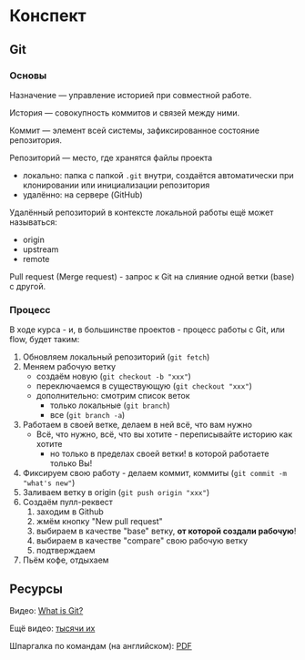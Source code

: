 # Конспект

## Git

### Основы

Назначение — управление историей при совместной работе.

История — совокупность коммитов и связей между ними.

Коммит — элемент всей системы, зафиксированное состояние репозитория.

Репозиторий — место, где хранятся файлы проекта
- локально:
    папка с папкой `.git` внутри,
    создаётся автоматически
    при клонировании или инициализации репозитория
- удалённо: на сервере (GitHub)

Удалённый репозиторий в контексте локальной работы ещё может называться:
- origin
- upstream
- remote

Pull request (Merge request) - запрос к Git на слияние одной ветки (base) с другой.

### Процесс

В ходе курса - и, в большинстве проектов -
процесс работы с Git, или flow, будет таким:

1. Обновляем локальный репозиторий (`git fetch`)
1. Меняем рабочую ветку
    - создаём новую (`git checkout -b "xxx"`)
    - переключаемся в существующую (`git checkout "xxx"`)
    - дополнительно: смотрим список веток
        - только локальные (`git branch`)
        - все (`git branch -a`)
1. Работаем в своей ветке, делаем в ней всё, что вам нужно
    - Всё, что нужно, всё, что вы хотите - переписывайте историю как хотите
        - но только в пределах своей ветки! в которой работаете только Вы!
1. Фиксируем свою работу - делаем коммит, коммиты (`git commit -m "what's new"`)
1. Заливаем ветку в origin (`git push origin "xxx"`)
1. Создаём пулл-реквест
    1. заходим в Github
    1. жмём кнопку "New pull request"
    1. выбираем в качестве "base" ветку, **от которой создали рабочую**!
    1. выбираем в качестве "compare" свою рабочую ветку
    1. подтверждаем
1. Пьём кофе, отдыхаем


## Ресурсы

Видео: [What is Git?](https://git-scm.com/video/what-is-version-control)

Ещё видео: [тысячи их](https://git-scm.com/videos)

Шпаргалка по командам (на английском): [PDF](https://github.github.com/training-kit/downloads/github-git-cheat-sheet.pdf)

